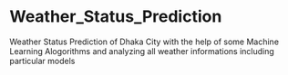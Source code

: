 # Weather_Status_Prediction
Weather Status Prediction of Dhaka City with the help of some Machine Learning Alogorithms and analyzing all weather informations including particular models
